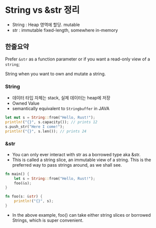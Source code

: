 # String vs &str 정리

- String : Heap 영역에 할당. mutable
- str : immutable fixed-length, somewhere in-memory

## 한줄요약

Prefer `&str` as a function parameter or if you want a read-only view of a `string`;

String when you want to own and mutate a string.

### String

- 데이터 타입 자체는 stack, 실제 데이터는 heap에 저장
- Owned Value
- semantically equivalent to `Stringbuffer` in JAVA

``` rust
let mut s = String::from("Hello, Rust!");
println!("{}", s.capacity()); // prints 12
s.push_str("Here I come!");
println!("{}", s.len()); // prints 24
```

### &str

- You can only ever interact with str as a borrowed type aka &str.
- This is called a string slice, an immutable view of a string. This is the preferred way to pass strings around, as we shall see.

```rust
fn main() {
    let s = String::from("Hello, Rust!");
    foo(&s);
}

fn foo(s: &str) {
    println!("{}", s);
}
```

- In the above example, foo() can take either string slices or borrowed Strings, which is super convenient.

